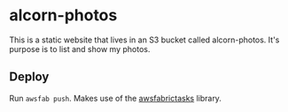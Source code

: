 # alcorn-photos

This is a static website that lives in an S3 bucket called alcorn-photos. It's purpose is to list
and show my photos. 

## Deploy

Run `awsfab push`. Makes use of the
[awsfabrictasks](https://awsfabrictasks.readthedocs.io/en/latest/) library.
